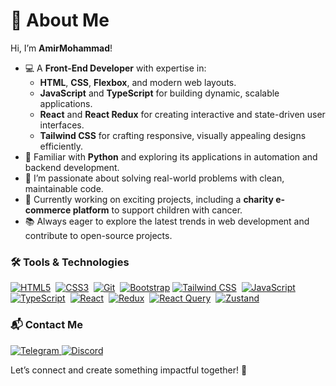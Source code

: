 <div dir="ltr" align="left">

# 👋 About Me  

Hi, I’m **AmirMohammad**!  
- 💻 A **Front-End Developer** with expertise in:  
  - **HTML**, **CSS**, **Flexbox**, and modern web layouts.  
  - **JavaScript** and **TypeScript** for building dynamic, scalable applications.  
  - **React** and **React Redux** for creating interactive and state-driven user interfaces.  
  - **Tailwind CSS** for crafting responsive, visually appealing designs efficiently.  
- 🐍 Familiar with **Python** and exploring its applications in automation and backend development.  
- 🌱 I’m passionate about solving real-world problems with clean, maintainable code.  
- 🚀 Currently working on exciting projects, including a **charity e-commerce platform** to support children with cancer.  
- 📚 Always eager to explore the latest trends in web development and contribute to open-source projects.  

### 🛠️ Tools & Technologies  
<p>
  <a href="https://www.w3.org/html/"><img src="https://skillicons.dev/icons?i=html" alt="HTML5" /></a>&nbsp;
  <a href="https://www.w3schools.com/css/"><img src="https://skillicons.dev/icons?i=css" alt="CSS3" /></a>&nbsp;
  <a href="https://git-scm.com/"><img src="https://skillicons.dev/icons?i=git" alt="Git" /></a>&nbsp;
  <a href="https://getbootstrap.com/"><img src="https://skillicons.dev/icons?i=bootstrap" alt="Bootstrap" /></a>
  <a href="https://tailwindcss.com/"><img src="https://skillicons.dev/icons?i=tailwindcss" alt="Tailwind CSS" /></a>&nbsp;
  <a href="https://developer.mozilla.org/en-US/docs/Web/JavaScript"><img src="https://skillicons.dev/icons?i=js" alt="JavaScript" /></a>&nbsp;
  <a href="https://www.typescriptlang.org/"><img src="https://skillicons.dev/icons?i=ts" alt="TypeScript" /></a>&nbsp;
  <a href="https://react.dev/"><img src="https://skillicons.dev/icons?i=react" alt="React" /></a>&nbsp;
  <a href="https://redux.js.org/"><img src="https://skillicons.dev/icons?i=redux" alt="Redux" /></a>&nbsp;
  <a href="https://tanstack.com/query"><img src="https://skillicons.dev/icons?i=reactquery" alt="React Query" /></a>&nbsp;
  <a href="https://zustand-demo.pmnd.rs/"><img src="https://skillicons.dev/icons?i=zustand" alt="Zustand" /></a>&nbsp;
</p>



### 📬 Contact Me  
<p>
  <a href="https://t.me/xiawmir" target="_blank">
    <img src="https://img.shields.io/badge/Telegram-%230077B5.svg?style=flat&logo=telegram&logoColor=white" alt="Telegram" />
  </a>
  <a href="https://discordapp.com/users/awmir.kh" target="_blank">
    <img src="https://img.shields.io/badge/Discord-%237289DA.svg?style=flat&logo=discord&logoColor=white" alt="Discord" />
  </a>
</p>

Let’s connect and create something impactful together! 🌟  

</div>
